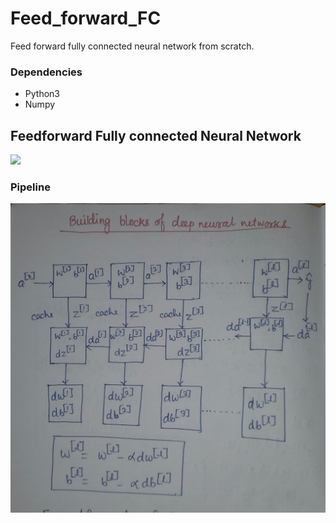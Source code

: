 # Feed_forward_FC
Feed forward fully connected neural network from scratch.
### Dependencies
   * Python3
   * Numpy
## Feedforward Fully connected Neural Network
![](https://i.stack.imgur.com/epElm.png)

### Pipeline
![Image](20180921_122219-1[1].jpg)
